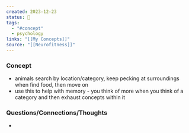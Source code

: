 ```yaml
---
created: 2023-12-23
status: 🔴
tags:
  - "#concept"
  - psychology
links: "[[My Concepts]]"
source: "[[Neurofitness]]"
---
```

### Concept
- animals search by location/category, keep pecking at surroundings when find food, then move on
- use this to help with memory - you think of more when you think of a category and then exhaust concepts within it
### Questions/Connections/Thoughts
- 